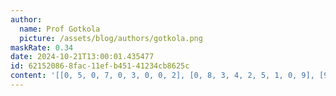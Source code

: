 ```yaml
---
author:
  name: Prof Gotkola
  picture: /assets/blog/authors/gotkola.png
maskRate: 0.34
date: 2024-10-21T13:00:01.435477
id: 62152086-8fac-11ef-b451-41234cb8625c
content: '[[0, 5, 0, 7, 0, 3, 0, 0, 2], [0, 8, 3, 4, 2, 5, 1, 0, 9], [9, 0, 2, 1, 0, 0, 4, 3, 0], [2, 6, 8, 5, 1, 7, 9, 0, 0], [4, 1, 7, 0, 3, 9, 0, 2, 0], [5, 0, 9, 8, 4, 0, 7, 0, 6], [7, 9, 0, 2, 5, 0, 3, 8, 4], [8, 0, 5, 3, 7, 0, 6, 9, 1], [3, 0, 0, 9, 6, 0, 2, 5, 0]]'
---
```

